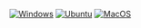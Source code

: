 [![Windows](https://github.com/adembudak/tombul/workflows/Windows/badge.svg)](https://github.com/adembudak/tombul/actions?query=workflow%3AWindows) [![Ubuntu](https://github.com/adembudak/tombul/workflows/Ubuntu/badge.svg)](https://github.com/adembudak/tombul/actions?query=workflow%3AUbuntu) [![MacOS](https://github.com/adembudak/tombul/actions/workflows/macos.yml/badge.svg)](https://github.com/adembudak/tombul/actions/workflows/macos.yml)

